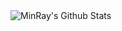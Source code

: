 <img align="center" alt="MinRay's Github Stats" src="https://github-readme-stats.vercel.app/api/top-langs/?username=minraydev&show_icons=true&theme=radical" />


